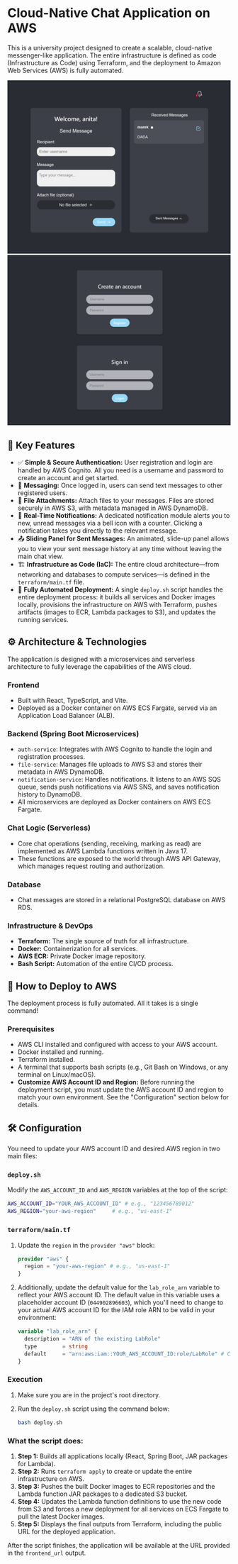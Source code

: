 # Cloud-Native Chat Application on AWS

This is a university project designed to create a scalable, cloud-native
messenger-like application. The entire infrastructure is defined as code
(Infrastructure as Code) using Terraform, and the deployment to Amazon Web
Services (AWS) is fully automated.

![Zrzut ekranu aplikacji](chat-app-1.png "Główny widok czatu")
![Zrzut ekranu aplikacji](chat-app-2.png "Główny widok czatu")

## 🚀 Key Features

*   ✅ **Simple & Secure Authentication:** User registration and login are
    handled by AWS Cognito. All you need is a username and password to create
    an account and get started.
*   💬 **Messaging:** Once logged in, users can send text messages to other
    registered users.
*   📎 **File Attachments:** Attach files to your messages. Files are stored
    securely in AWS S3, with metadata managed in AWS DynamoDB.
*   🔔 **Real-Time Notifications:** A dedicated notification module alerts
    you to new, unread messages via a bell icon with a counter. Clicking a
    notification takes you directly to the relevant message.
*   📤 **Sliding Panel for Sent Messages:** An animated, slide-up panel allows
    you to view your sent message history at any time without leaving the main
    chat view.
*   🏗️ **Infrastructure as Code (IaC):** The entire cloud architecture—from
    networking and databases to compute services—is defined in the
    `terraform/main.tf` file.
*   🤖 **Fully Automated Deployment:** A single `deploy.sh` script handles
    the entire deployment process: it builds all services and Docker images
    locally, provisions the infrastructure on AWS with Terraform, pushes
    artifacts (images to ECR, Lambda packages to S3), and updates the running
    services.

## ⚙️ Architecture & Technologies

The application is designed with a microservices and serverless architecture
to fully leverage the capabilities of the AWS cloud.

### Frontend

*   Built with React, TypeScript, and Vite.
*   Deployed as a Docker container on AWS ECS Fargate, served via an
    Application Load Balancer (ALB).

### Backend (Spring Boot Microservices)

*   `auth-service`: Integrates with AWS Cognito to handle the login and
    registration processes.
*   `file-service`: Manages file uploads to AWS S3 and stores their metadata
    in AWS DynamoDB.
*   `notification-service`: Handles notifications. It listens to an AWS SQS
    queue, sends push notifications via AWS SNS, and saves notification
    history to DynamoDB.
*   All microservices are deployed as Docker containers on AWS ECS Fargate.

### Chat Logic (Serverless)

*   Core chat operations (sending, receiving, marking as read) are
    implemented as AWS Lambda functions written in Java 17.
*   These functions are exposed to the world through AWS API Gateway, which
    manages request routing and authorization.

### Database

*   Chat messages are stored in a relational PostgreSQL database on AWS RDS.

### Infrastructure & DevOps

*   **Terraform:** The single source of truth for all infrastructure.
*   **Docker:** Containerization for all services.
*   **AWS ECR:** Private Docker image repository.
*   **Bash Script:** Automation of the entire CI/CD process.

## 🚀 How to Deploy to AWS

The deployment process is fully automated. All it takes is a single command!

### Prerequisites

*   AWS CLI installed and configured with access to your AWS account.
*   Docker installed and running.
*   Terraform installed.
*   A terminal that supports bash scripts (e.g., Git Bash on Windows, or any
    terminal on Linux/macOS).
*   **Customize AWS Account ID and Region:** Before running the deployment
    script, you must update the AWS account ID and region to match your own
    environment. See the "Configuration" section below for details.

## 🛠️ Configuration

You need to update your AWS account ID and desired AWS region in two main
files:

### `deploy.sh`

Modify the `AWS_ACCOUNT_ID` and `AWS_REGION` variables at the top of the
script:

```bash
AWS_ACCOUNT_ID="YOUR_AWS_ACCOUNT_ID" # e.g., "123456789012"
AWS_REGION="your-aws-region"     # e.g., "us-east-1"
```

### `terraform/main.tf`

1.  Update the `region` in the `provider "aws"` block:

    ```terraform
    provider "aws" {
      region = "your-aws-region" # e.g., "us-east-1"
    }
    ```

2.  Additionally, update the default value for the `lab_role_arn` variable
    to reflect your AWS account ID. The default value in this variable uses
    a placeholder account ID (`044902896603`), which you'll need to change to
    your actual AWS account ID for the IAM role ARN to be valid in your
    environment:

    ```terraform
    variable "lab_role_arn" {
      description = "ARN of the existing LabRole"
      type        = string
      default     = "arn:aws:iam::YOUR_AWS_ACCOUNT_ID:role/LabRole" # CHANGE THIS PART
    }
    ```

### Execution

1.  Make sure you are in the project's root directory.
2.  Run the `deploy.sh` script using the command below:

    ```bash
    bash deploy.sh
    ```

### What the script does:

1.  **Step 1:** Builds all applications locally (React, Spring Boot, JAR
    packages for Lambda).
2.  **Step 2:** Runs `terraform apply` to create or update the entire
    infrastructure on AWS.
3.  **Step 3:** Pushes the built Docker images to ECR repositories and the
    Lambda function JAR packages to a dedicated S3 bucket.
4.  **Step 4:** Updates the Lambda function definitions to use the new code
    from S3 and forces a new deployment for all services on ECS Fargate to
    pull the latest Docker images.
5.  **Step 5:** Displays the final outputs from Terraform, including the
    public URL for the deployed application.

After the script finishes, the application will be available at the URL
provided in the `frontend_url` output.
